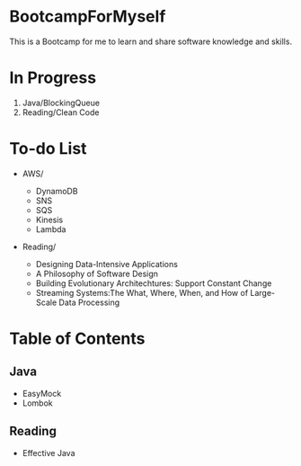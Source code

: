 # BootcampForMyself
This is a Bootcamp for me to learn and share software knowledge and skills.

# In Progress
1. Java/BlockingQueue
1. Reading/Clean Code

# To-do List
- AWS/
  - DynamoDB
  - SNS
  - SQS
  - Kinesis
  - Lambda
 
- Reading/
  - Designing Data-Intensive Applications
  - A Philosophy of Software Design
  - Building Evolutionary Architechtures: Support Constant Change
  - Streaming Systems:The What, Where, When, and How of Large-Scale Data Processing

# Table of Contents
## Java
- EasyMock
- Lombok
## Reading
- Effective Java
